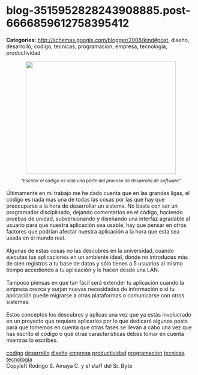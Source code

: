 # blog-3515952828243908885.post-6666859612758395412

**Categories:** http://schemas.google.com/blogger/2008/kind#post, diseño, desarrollo, codigo, tecnicas, programacion, empresa, tecnologia, productividad

<div style="text-align: center;"><a onblur="try
      {parent.deselectBloggerImageGracefully();} catch(e) {}"
      href="http://2.bp.blogspot.com/_jH77WNrMVRA/SXO4m_QJfQI/AAAAAAAAFog/y2zJ6wa_Lso/s1600-h/speed-typing.jpg"><img
      style="margin: 0px auto 10px; display: block; text-align: center; cursor: pointer; width:
      400px; height: 300px;"
      src="http://2.bp.blogspot.com/_jH77WNrMVRA/SXO4m_QJfQI/AAAAAAAAFog/y2zJ6wa_Lso/s400/speed-typing.jpg"
      alt="" id="BLOGGER_PHOTO_ID_5292776967044168962" border="0" /></a><span
      style="font-size:85%;"><span style="font-style: italic;">"Escribir el código es sólo
      una parte del proceso de desarrollo de software"</span></span><br
      /></div><br />Últimamente en mi trabajo me he dado cuenta que en las grandes
      ligas, el código es nada mas una de todas las cosas por las que hay que preocuparse a la hora
      de desarrollar un sistema. No basta con ser un programador disciplinado, dejando comentarios
      en el código, haciendo pruebas de unidad, subversionando y diseñando una interfaz agradable al
      usuario para que nuestra aplicación sea usable, hay que pensar en otros factores que podrían
      afectar nuestra aplicación a la hora que esta sea usada en el mundo real.<br /><br
      />Algunas de estas cosas no las descubres en la universidad, cuando ejecutas tus
      aplicaciones en un ambiente ideal, donde no introduces más de cien registros a tu base de
      datos y sólo tienes a 5 usuarios al mismo tiempo accediendo a tu aplicación y lo hacen desde
      una LAN.<br /><br />Tampoco piensas en que tan fácil será extender tu aplicación
      cuando la empresa crezca y surjan nuevas necesidades de información o si tu aplicación puede
      migrarse a otras plataformas o comunicarse con otros sistemas.<br /><br />Estos
      conceptos los descubres y aplicas una vez que ya estás involucrado en un proyecto que requiere
      aplicarlos por lo que dedicaré algunos posts para que tomemos en cuenta que otras fases se
      llevan a cabo una vez que has escrito el código o qué otras características debes tomar en
      cuenta mientras lo escribes.<br /><br /><a
      href="http://www.blogalaxia.com/tags/codigo" rel="tag">codigo</a> <a
      href="http://www.blogalaxia.com/tags/desarrollo" rel="tag">desarrollo</a> <a
      href="http://www.blogalaxia.com/tags/diseno" rel="tag">diseño</a> <a
      href="http://www.blogalaxia.com/tags/empresa" rel="tag">empresa</a> <a
      href="http://www.blogalaxia.com/tags/productividad" rel="tag">productividad</a> <a
      href="http://www.blogalaxia.com/tags/programacion" rel="tag">programacion</a> <a
      href="http://www.blogalaxia.com/tags/tecnicas" rel="tag">tecnicas</a> <a
      href="http://www.blogalaxia.com/tags/tecnologia" rel="tag">tecnologia</a><div
      class="blogger-post-footer">Copyleft Rodrigo S. Amaya C. y el staff del Sr.
      Byte</div>